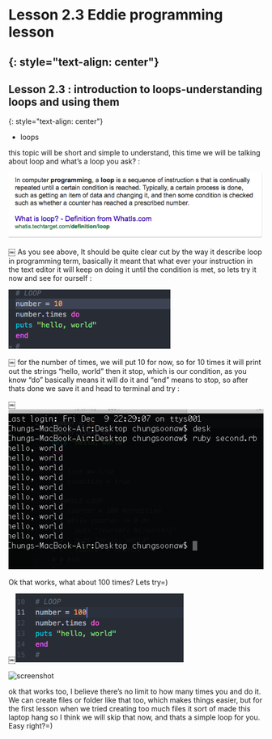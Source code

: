 # Lesson 2.3 Eddie programming lesson
{: style="text-align: center"}
-------------------------------------

## Lesson 2.3 : introduction to loops-understanding loops and using them
{: style="text-align: center"}

- loops

this topic will be short and simple to understand, this time we will be talking about loop and what’s a loop you ask? :

![screenshot][id]

[id]:/images/Lesson2.3/Photo1.png
￼
As you see above, It should be quite clear cut by the way it describe loop in programming term, basically it meant that what ever your instruction in the text editor it will keep on doing it until the condition is met, so lets try it now and see for ourself :

![screenshot][id1]

[id1]:/images/Lesson2.3/Photo2.png
￼
for the number of times, we will put 10 for now, so for 10 times it will print out the strings “hello, world” then it stop, which is our condition, as you know “do” basically means it will do it and “end” means to stop, so after thats done we save it and head to terminal and try :

￼![screenshot][id2]

[id2]:/images/Lesson2.3/Photo3.png

Ok that works, what about 100 times? Lets try=)

￼![screenshot][id3]

[id3]:/images/Lesson2.3/Photo4.png


![screenshot][id4]

[id4]:/images/Lesson2.3/Photo5.png￼

 ok that works too, I believe there’s no limit to how many times you and do it. We can create files or folder like that too, which makes things easier, but for the first lesson when we tried creating too much files it sort of made this laptop hang so I think we will skip that now, and thats a simple loop for you. Easy right?=)
